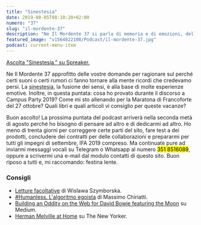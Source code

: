 ```yaml
---
title: "Sinestesia"
date: 2019-08-05T08:10:20+02:00
numero: "37"
slug: "il-mordente-37"
description: "Ne Il Mordente 37 si parla di memoria e di emozioni, della preparazione alla Maratona di Francoforte 2019, dei miei libri per l'estate."
featured_image: "v1564822108/Podcast/il-mordente-37.jpg"
podcast: current-menu-item
---
```


<a class="spreaker-player" href="https://www.spreaker.com/episode/18707480" data-resource="episode_id=18707480" data-width="100%" data-height="200px" data-theme="light" data-playlist="false" data-playlist-continuous="false" data-autoplay="false" data-live-autoplay="false" data-chapters-image="true" data-episode-image-position="right" data-hide-logo="false" data-hide-likes="false" data-hide-comments="false" data-hide-sharing="false" data-hide-download="true">Ascolta "Sinestesia." su Spreaker.</a>

Ne Il Mordente 37 approfitto delle vostre domande per ragionare sul perché certi suoni o certi rumori ci fanno tornare alla mente ricordi che credevamo persi. La <abbr title="Con il termine sinestesia si fa riferimento a quelle situazioni in cui una stimolazione uditiva, olfattiva, tattile o visiva è percepita come due eventi sensoriali distinti ma conviventi.">sinestesia</abbr>, la fusione dei sensi, è alla base di molte esperienze emotive. Inoltre, in questa puntata: cosa ho provato durante il discorso a Campus Party 2019? Come mi sto allenando per la Maratona di Francoforte del 27 ottobre? Quali libri e quali articoli vi consiglio per queste vacanze?

Buon ascolto! La prossima puntata del podcast arriverà nella seconda metà di agosto perché ho bisogno di pensare ad altro e di dedicarmi ad altro. Ho meno di trenta giorni per correggere certe parti del sito, fare test a dei prodotti, concludere dei contratti per delle collaborazioni e prepararmi per tutti gli impegni di settembre, IFA 2019 compreso. Ma continuate pure ad inviarmi messaggi vocali su Telegram o Whatsapp al numero <mark>351 8516089</mark>, oppure a scrivermi una e-mail dal modulo contatti di questo sito. Buon riposo a tutti e, mi raccomando: festina lente.

### Consigli
<ul>
<li><a href=https://amzn.to/2Kf4fpV" target="_blank" rel="noopener" rel="nofollow" title="Vedi il libro">Letture facoltative</a> di Wislawa Szymborska.</li>
<li><a href="https://amzn.to/2ZqVr5u" target="_blank" rel="noopener" rel="nofollow" title="Vedi il libro Humanless">#Humanless. L'algoritmo egoista</a> di Massimo Chiriatti.</li>
<li><a href="https://medium.com/@leemartin/space-oddity-6bdf6109d5c" target="_blank" rel="noopener" rel="nofollow" title="App Space Oddity">Building an Oddity on the Web for David Bowie featuring the Moon</a> su Medium.</li>
<li><a href="https://www.newyorker.com/magazine/2019/07/29/herman-melville-at-home" target="_blank" rel="noopener" rel="nofollow" title="Herman Melville at home">Herman Melville at Home</a> su The New Yorker.</li>
</ul>